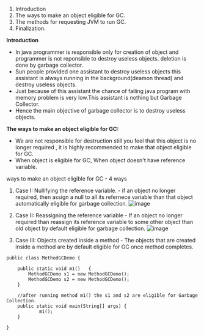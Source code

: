 1. Introduction
2. The ways to make an object eligible for GC.
3. The methods for requesting JVM to run GC.
4. Finalization.

**Introduction**
- In java programmer is responsible only for creation of object and programmer is not reponsible to destroy useless objects. deletion is done by garbage collector.
- Sun people provided one assistant to destroy useless objects this assistant is always running in the background(deamon thread) and destroy useless objects.
- Just because of this assistant the chance of failing java program with memory problem is very low.This assistant is nothing but Garbage Collector.
- Hence the main objective of garbage collector is to destroy useless objects.

**The ways to make an object eligible for GC:**
- We are not responsible for destruction still you feel that this object is no longer required , it is highly recommended to make that object eligible for GC.
- When object is eligible for GC, When object doesn't have reference variable.

ways to make an object eligible for GC - 4 ways 
1. Case I: Nullifying the reference variable.
          - if an object no longer required, then assign a null to all its refernece variable than that object automatically eligible for garbage collection.
   ![image](https://github.com/user-attachments/assets/26f70c80-e374-4e17-907d-a9267f876b7c)

2. Case II: Reassigning the reference variable
           - If an object no longer required than reassign its reference variable to some other object than old object by default eligible for garbage collection.
   ![image](https://github.com/user-attachments/assets/413fcf1e-2021-4fcb-acdc-6bfa8bb11cb0)

3. Case III: Objects created inside a method
            - The objects that are created inside a method are by default eligible for GC once method completes.
```
public class MethodGCDemo {

	public static void m1()   {
		MethodGCDemo s1 = new MethodGCDemo();
		MethodGCDemo s2 = new MethodGCDemo();
	}
	
	//after running method m1() the s1 and s2 are eligible for Garbage Collection.
	public static void main(String[] args) {
            m1();
	}

}
```
